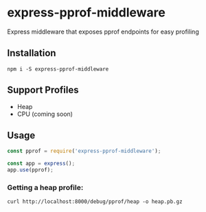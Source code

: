 # express-pprof-middleware
Express middleware that exposes pprof endpoints for easy profiling

## Installation
```
npm i -S express-pprof-middleware
```

## Support Profiles
* Heap 
* CPU (coming soon)

## Usage

```js
const pprof = require('express-pprof-middleware');

const app = express();
app.use(pprof);
```

### Getting a heap profile:
```
curl http://localhost:8000/debug/pprof/heap -o heap.pb.gz
```